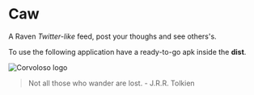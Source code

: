 # Caw
A Raven *Twitter-like* feed, post your thoughs and see others's.

To use the following application have a ready-to-go apk inside the **dist**.

![Corvoloso logo](https://i.imgur.com/z8Fymbi.png)
> Not all those who wander are lost. - J.R.R. Tolkien
